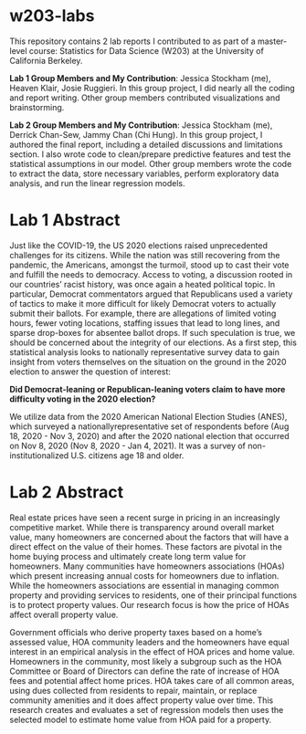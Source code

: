 # w203-labs
This repository contains 2 lab reports I contributed to as part of a master-level course: Statistics for Data Science (W203) at the University of California Berkeley.

**Lab 1 Group Members and My Contribution**: Jessica Stockham (me), Heaven Klair, Josie Ruggieri. In this group project, I did nearly all the coding and report writing. Other group members contributed visualizations and brainstorming.

**Lab 2 Group Members and My Contribution**: Jessica Stockham (me), Derrick Chan-Sew, Jammy Chan (Chi Hung). In this group project, I authored the final report, including a detailed discussions and limitations section. I also wrote code to clean/prepare predictive features and test the statistical assumptions in our model. Other group members wrote the code to extract the data, store necessary variables, perform exploratory data analysis, and run the linear regression models.

# Lab 1 Abstract
Just like the COVID-19, the US 2020 elections raised unprecedented challenges for its citizens. While the
nation was still recovering from the pandemic, the Americans, amongst the turmoil, stood up to cast their
vote and fulfill the needs to democracy. Access to voting, a discussion rooted in our countries’ racist history,
was once again a heated political topic. In particular, Democrat commentators argued that Republicans used
a variety of tactics to make it more difficult for likely Democrat voters to actually submit their ballots. For
example, there are allegations of limited voting hours, fewer voting locations, staffing issues that lead to long
lines, and sparse drop-boxes for absentee ballot drops. If such speculation is true, we should be concerned
about the integrity of our elections. As a first step, this statistical analysis looks to nationally representative
survey data to gain insight from voters themselves on the situation on the ground in the 2020 election to
answer the question of interest:

**Did Democrat-leaning or Republican-leaning voters claim to have more difficulty voting in the
2020 election?**

We utilize data from the 2020 American National Election Studies (ANES), which surveyed a nationallyrepresentative set of respondents before (Aug 18, 2020 - Nov 3, 2020) and after the 2020 national election that
occurred on Nov 8, 2020 (Nov 8, 2020 - Jan 4, 2021). It was a survey of non-institutionalized U.S. citizens
age 18 and older.


# Lab 2 Abstract
Real estate prices have seen a recent surge in pricing in an increasingly competitive market. While there is
transparency around overall market value, many homeowners are concerned about the factors that will have a
direct effect on the value of their homes. These factors are pivotal in the home buying process and ultimately
create long term value for homeowners. Many communities have homeowners associations (HOAs) which
present increasing annual costs for homeowners due to inflation. While the homeowners associations are
essential in managing common property and providing services to residents, one of their principal functions
is to protect property values. Our research focus is how the price of HOAs affect overall property value.

Government officials who derive property taxes based on a home’s assessed value, HOA community leaders
and the homeowners have equal interest in an empirical analysis in the effect of HOA prices and home value.
Homeowners in the community, most likely a subgroup such as the HOA Committee or Board of Directors
can define the rate of increase of HOA fees and potential affect home prices. HOA takes care of all common
areas, using dues collected from residents to repair, maintain, or replace community amenities and it does
affect property value over time. This research creates and evaluates a set of regression models then uses
the selected model to estimate home value from HOA paid for a property.


